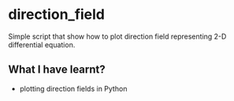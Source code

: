 # direction_field 

Simple script that show how to plot direction field representing 2-D differential equation.


## What I have learnt?

  * plotting direction fields in Python
